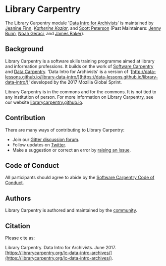 # Library Carpentry

The Library Carpentry module '[Data Intro for Archivists](https://librarycarpentry.org/lc-data-intro-archives/)' is maintained by [Jeanine Finn](https://github.com/jellenf), *[Katherine Koziar](https://github.com/kekoziar)*, and [Scott Peterson](https://github.com/scottcpeterson) (Past Maintainers: [Jenny Bunn](https://github.com/JennyBunn), [Noah Geraci](https://github.com/ngeraci), and [James Baker](https://github.com/drjwbaker)).

## Background

Library Carpentry is a software skills training programme aimed at library and information professions. It builds on the work of [Software Carpentry](https://software-carpentry.org/) and [Data Carpentry](https://www.datacarpentry.org/). 'Data Intro for Archivists' is a version of '[http://data-lessons.github.io/library-data-intro/](https://data-lessons.github.io/library-data-intro/)' developed by the 2017 Mozilla Global Sprint.

Library Carpentry is in the commons and for the commons. It is not tied to any institution of person. For more information on Library Carpentry, see our website [librarycarpentry.github.io](https://librarycarpentry.github.io/).

## Contribution

There are many ways of contributing to Library Carpentry:

- Join our [Gitter discussion forum](https://gitter.im/LibraryCarpentry/).
- Follow updates on [Twitter](https://twitter.com/LibCarpentry).
- Make a suggestion or correct an error by [raising an Issue](https://github.com/data-lessons/data-intro-archives/issues).

## Code of Conduct

All participants should agree to abide by the [Software Carpentry Code of Conduct](https://software-carpentry.org/conduct/).

## Authors

Library Carpentry is authored and maintained by the [community](https://github.com/data-lessons/data-intro-archives/network/members).

## Citation

Please cite as:

Library Carpentry. Data Intro for Archivists. June 2017. [https://librarycarpentry.org/lc-data-intro-archives/](https://librarycarpentry.org/lc-data-intro-archives/).


